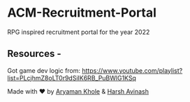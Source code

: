 # ACM-Recruitment-Portal
RPG inspired recruitment portal for the year 2022

## Resources - 
Got game dev logic from:
https://www.youtube.com/playlist?list=PLcjhmZ8oLT0r9dSiIK6RB_PuBWlG1KSq

Made with ❤️ by [Aryaman Khole](https://github.com/Chasmiccoder) & [Harsh Avinash](https://github.com/Harsh-Avinash)

<!--  
## Resources - 
Got game dev logic from -
https://www.youtube.com/playlist?list=PLcjhmZ8oLT0r9dSiIK6RB_PuBWlG1KSq_
-->
